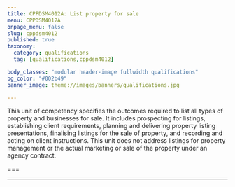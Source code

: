 ```yaml
---
title: CPPDSM4012A: List property for sale
menu: CPPDSM4012A
onpage_menu: false
slug: cppdsm4012
published: true
taxonomy:
  category: qualifications
  tag: [qualifications,cppdsm4012]

body_classes: "modular header-image fullwidth qualifications"
bg_color: "#002b49"
banner_image: theme://images/banners/qualifications.jpg

---
```


This unit of competency specifies the outcomes required to list all types of property and businesses for sale. It includes prospecting for listings, establishing client requirements, planning and delivering property listing presentations, finalising listings for the sale of property, and recording and acting on client instructions. This unit does not address listings for property management or the actual marketing or sale of the property under an agency contract.

===

---
